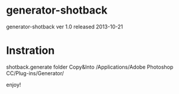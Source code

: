 generator-shotback
==================

generator-shotback ver 1.0
released 2013-10-21



Instration
==================
shotback.generate folder Copy&Into
/Applications/Adobe Photoshop CC/Plug-ins/Generator/


enjoy!